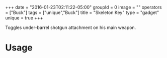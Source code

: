 +++
date = "2016-01-23T02:11:22-05:00"
groupId = 0
image = ""
operators = ["Buck"]
tags = ["unique","Buck"]
title = "Skeleton Key"
type = "gadget"
unique = true
+++

Toggles under-barrel shotgun attachment on his main weapon.

# Usage
